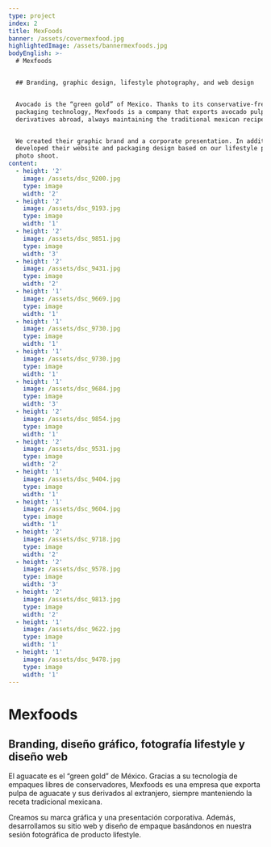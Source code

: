 ```yaml
---
type: project
index: 2
title: MexFoods
banner: /assets/covermexfood.jpg
highlightedImage: /assets/bannermexfoods.jpg
bodyEnglish: >-
  # Mexfoods


  ## Branding, graphic design, lifestyle photography, and web design


  Avocado is the “green gold” of Mexico. Thanks to its conservative-free
  packaging technology, Mexfoods is a company that exports avocado pulp and its
  derivatives abroad, always maintaining the traditional mexican recipe.


  We created their graphic brand and a corporate presentation. In addition, we
  developed their website and packaging design based on our lifestyle product
  photo shoot.
content:
  - height: '2'
    image: /assets/dsc_9200.jpg
    type: image
    width: '2'
  - height: '2'
    image: /assets/dsc_9193.jpg
    type: image
    width: '1'
  - height: '2'
    image: /assets/dsc_9851.jpg
    type: image
    width: '3'
  - height: '2'
    image: /assets/dsc_9431.jpg
    type: image
    width: '2'
  - height: '1'
    image: /assets/dsc_9669.jpg
    type: image
    width: '1'
  - height: '1'
    image: /assets/dsc_9730.jpg
    type: image
    width: '1'
  - height: '1'
    image: /assets/dsc_9730.jpg
    type: image
    width: '1'
  - height: '1'
    image: /assets/dsc_9684.jpg
    type: image
    width: '3'
  - height: '2'
    image: /assets/dsc_9854.jpg
    type: image
    width: '1'
  - height: '2'
    image: /assets/dsc_9531.jpg
    type: image
    width: '2'
  - height: '1'
    image: /assets/dsc_9404.jpg
    type: image
    width: '1'
  - height: '1'
    image: /assets/dsc_9604.jpg
    type: image
    width: '1'
  - height: '2'
    image: /assets/dsc_9718.jpg
    type: image
    width: '2'
  - height: '2'
    image: /assets/dsc_9578.jpg
    type: image
    width: '3'
  - height: '2'
    image: /assets/dsc_9813.jpg
    type: image
    width: '2'
  - height: '1'
    image: /assets/dsc_9622.jpg
    type: image
    width: '1'
  - height: '1'
    image: /assets/dsc_9478.jpg
    type: image
    width: '1'
---
```

# Mexfoods

## Branding, diseño gráfico, fotografía lifestyle y diseño web

El aguacate es el “green gold” de México. Gracias a su tecnología de empaques libres de conservadores, Mexfoods es una empresa que exporta pulpa de aguacate y sus derivados al extranjero, siempre manteniendo la receta tradicional mexicana.

Creamos su marca gráfica y una presentación corporativa. Además, desarrollamos su sitio web y diseño de empaque basándonos en nuestra sesión fotográfica de producto lifestyle.
